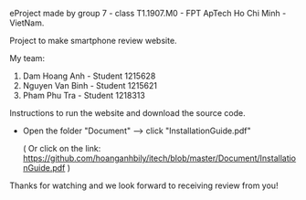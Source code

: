 eProject made by group 7 - class T1.1907.M0 - FPT ApTech Ho Chi Minh - VietNam.

Project to make smartphone review website.

My team:
1. Dam Hoang Anh -	Student 1215628
2. Nguyen Van Binh - Student 1215621
3. Pham Phu Tra - Student 1218313

Instructions to run the website and download the source code.
 + Open the folder "Document" --> click "InstallationGuide.pdf"
  
   ( Or click on the link: https://github.com/hoanganhbily/itech/blob/master/Document/InstallationGuide.pdf )
 
 Thanks for watching and we look forward to receiving review from you!
